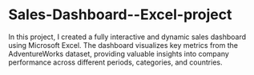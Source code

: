 # Sales-Dashboard--Excel-project
In this project, I created a fully interactive and dynamic sales dashboard using Microsoft Excel. The dashboard visualizes key metrics from the AdventureWorks dataset, providing valuable insights into company performance across different periods, categories, and countries.
